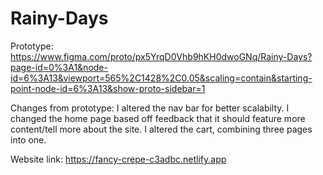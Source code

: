 # Rainy-Days

Prototype:
https://www.figma.com/proto/px5YrqD0Vhb9hKH0dwoGNq/Rainy-Days?page-id=0%3A1&node-id=6%3A13&viewport=565%2C1428%2C0.05&scaling=contain&starting-point-node-id=6%3A13&show-proto-sidebar=1

Changes from prototype:
I altered the nav bar for better scalabilty.
I changed the home page based off feedback that it should feature more content/tell more about the site.
I altered the cart, combining three pages into one.

Website link: https://fancy-crepe-c3adbc.netlify.app
